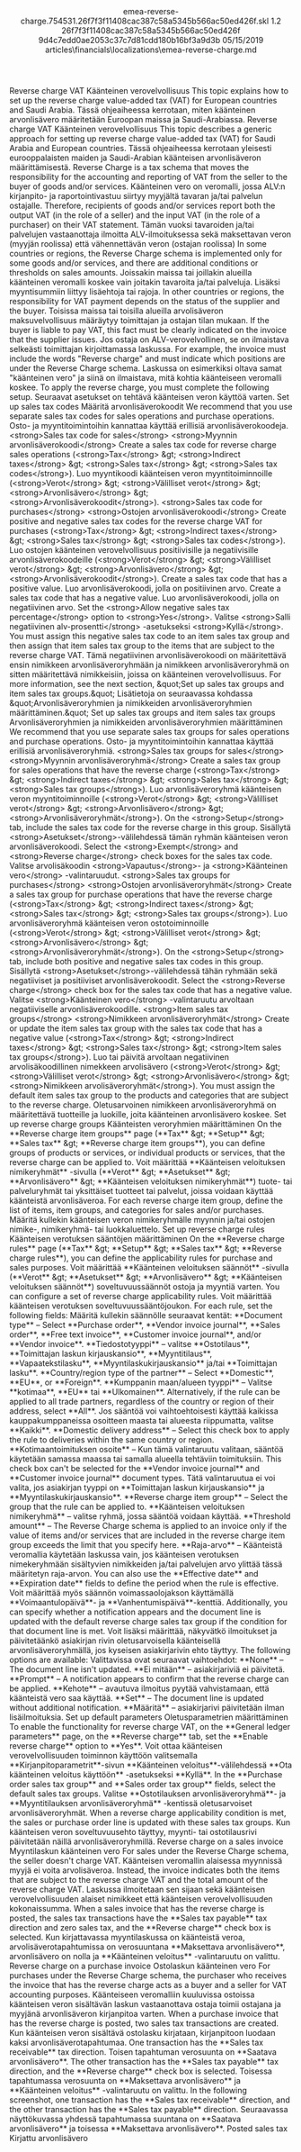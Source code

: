 <?xml version="1.0" encoding="UTF-8"?>
<xliff xmlns:logoport="urn:logoport:xliffeditor:xliff-extras:1.0" xmlns:xsi="http://www.w3.org/2001/XMLSchema-instance" xmlns="urn:oasis:names:tc:xliff:document:1.2" xmlns:xliffext="urn:microsoft:content:schema:xliffextensions" version="1.2" xsi:schemaLocation="urn:oasis:names:tc:xliff:document:1.2 xliff-core-1.2-transitional.xsd">
  <file datatype="xml" source-language="en-US" original="emea-reverse-charge.md" target-language="fi-FI">
    <header>
      <tool tool-company="Microsoft" tool-version="1.0-7889195" tool-name="mdxliff" tool-id="mdxliff"/>
      <xliffext:skl_file_name>emea-reverse-charge.754531.26f7f3f11408cac387c58a5345b566ac50ed426f.skl</xliffext:skl_file_name>
      <xliffext:version>1.2</xliffext:version>
      <xliffext:ms.openlocfilehash>26f7f3f11408cac387c58a5345b566ac50ed426f</xliffext:ms.openlocfilehash>
      <xliffext:ms.sourcegitcommit>9d4c7edd0ae2053c37c7d81cdd180b16bf3a9d3b</xliffext:ms.sourcegitcommit>
      <xliffext:ms.lasthandoff>05/15/2019</xliffext:ms.lasthandoff>
      <xliffext:ms.openlocfilepath>articles\financials\localizations\emea-reverse-charge.md</xliffext:ms.openlocfilepath>
    </header>
    <body>
      <group extype="content" id="content">
        <trans-unit xml:space="preserve" translate="yes" id="101" restype="x-metadata">
          <source>Reverse charge VAT</source>
        <target logoport:matchpercent="101" state="translated" state-qualifier="leveraged-tm">Käänteinen verovelvollisuus</target></trans-unit>
        <trans-unit xml:space="preserve" translate="yes" id="102" restype="x-metadata">
          <source>This topic explains how to set up the reverse charge value-added tax (VAT) for European countries and Saudi Arabia.</source>
        <target logoport:matchpercent="101" state="translated" state-qualifier="leveraged-tm">Tässä ohjeaiheessa kerrotaan, miten käänteinen arvonlisävero määritetään Euroopan maissa ja Saudi-Arabiassa.</target></trans-unit>
        <trans-unit xml:space="preserve" translate="yes" id="103">
          <source>Reverse charge VAT</source>
        <target logoport:matchpercent="101" state="translated" state-qualifier="leveraged-tm">Käänteinen verovelvollisuus</target></trans-unit>
        <trans-unit xml:space="preserve" translate="yes" id="104">
          <source>This topic describes a generic approach for setting up reverse charge value-added tax (VAT) for Saudi Arabia and European countries.</source>
        <target logoport:matchpercent="101" state="translated" state-qualifier="leveraged-tm">Tässä ohjeaiheessa kerrotaan yleisesti eurooppalaisten maiden ja Saudi-Arabian käänteisen arvonlisäveron määrittämisestä.</target></trans-unit>
        <trans-unit xml:space="preserve" translate="yes" id="105">
          <source>Reverse Charge is a tax schema that moves the responsibility for the accounting and reporting of VAT from the seller to the buyer of goods and/or services.</source>
        <target logoport:matchpercent="101" state="translated" state-qualifier="leveraged-tm">Käänteinen vero on veromalli, jossa ALV:n kirjanpito- ja raportointivastuu siirtyy myyjältä tavaran ja/tai palvelun ostajalle.</target></trans-unit>
        <trans-unit xml:space="preserve" translate="yes" id="106">
          <source>Therefore, recipients of goods and/or services report both the output VAT (in the role of a seller) and the input VAT (in the role of a purchaser) on their VAT statement.</source>
        <target logoport:matchpercent="101" state="translated" state-qualifier="leveraged-tm">Tämän vuoksi tavaroiden ja/tai palvelujen vastaanottaja ilmoitta ALV-ilmoituksessa sekä maksettavan veron (myyjän roolissa) että vähennettävän veron (ostajan roolissa)</target></trans-unit>
        <trans-unit xml:space="preserve" translate="yes" id="107">
          <source>In some countries or regions, the Reverse Charge schema is implemented only for some goods and/or services, and there are additional conditions or thresholds on sales amounts.</source>
        <target logoport:matchpercent="101" state="translated" state-qualifier="leveraged-tm">Joissakin maissa tai joillakin alueilla käänteinen veromalli koskee vain joitakin tavaroita ja/tai palveluja. Lisäksi myyntisummiin liittyy lisäehtoja tai rajoja.</target></trans-unit>
        <trans-unit xml:space="preserve" translate="yes" id="108">
          <source>In other countries or regions, the responsibility for VAT payment depends on the status of the supplier and the buyer.</source>
        <target logoport:matchpercent="101" state="translated" state-qualifier="leveraged-tm">Toisissa maissa tai toisilla alueilla arvolisäveron maksuvelvollisuus määräytyy toimittajan ja ostajan tilan mukaan.</target></trans-unit>
        <trans-unit xml:space="preserve" translate="yes" id="109">
          <source>If the buyer is liable to pay VAT, this fact must be clearly indicated on the invoice that the supplier issues.</source>
        <target logoport:matchpercent="101" state="translated" state-qualifier="leveraged-tm">Jos ostaja on ALV-verovelvollinen, se on ilmaistava selkeästi toimittajan kirjoittamassa laskussa.</target></trans-unit>
        <trans-unit xml:space="preserve" translate="yes" id="110">
          <source>For example, the invoice must include the words "Reverse charge" and must indicate which positions are under the Reverse Charge schema.</source>
        <target logoport:matchpercent="101" state="translated" state-qualifier="leveraged-tm">Laskussa on esimerkiksi oltava samat "käänteinen vero" ja siinä on ilmaistava, mitä kohtia käänteiseen veromalli koskee.</target></trans-unit>
        <trans-unit xml:space="preserve" translate="yes" id="111">
          <source>To apply the reverse charge, you must complete the following setup.</source>
        <target logoport:matchpercent="101" state="translated" state-qualifier="leveraged-tm">Seuraavat asetukset on tehtävä käänteisen veron käyttöä varten.</target></trans-unit>
        <trans-unit xml:space="preserve" translate="yes" id="112">
          <source>Set up sales tax codes</source>
        <target logoport:matchpercent="101" state="translated" state-qualifier="leveraged-tm">Määritä arvonlisäverokoodit</target></trans-unit>
        <trans-unit xml:space="preserve" translate="yes" id="113">
          <source>We recommend that you use separate sales tax codes for sales operations and purchase operations.</source>
        <target logoport:matchpercent="101" state="translated" state-qualifier="leveraged-tm">Osto- ja myyntitoimintoihin kannattaa käyttää erillisiä arvonlisäverokoodeja.</target></trans-unit>
        <trans-unit xml:space="preserve" translate="yes" id="114">
          <source><bpt id="p1">&lt;strong&gt;</bpt>Sales tax code for sales<ept id="p1">&lt;/strong&gt;</ept></source>
        <target logoport:matchpercent="101" state="translated" state-qualifier="leveraged-tm"><bpt id="p1">&lt;strong&gt;</bpt>Myynnin arvonlisäverokoodi<ept id="p1">&lt;/strong&gt;</ept></target></trans-unit>
        <trans-unit xml:space="preserve" translate="yes" id="115">
          <source>Create a sales tax code for reverse charge sales operations (<bpt id="p1">&lt;strong&gt;</bpt>Tax<ept id="p1">&lt;/strong&gt;</ept> <ph id="ph1">&amp;gt;</ph> <bpt id="p2">&lt;strong&gt;</bpt>Indirect taxes<ept id="p2">&lt;/strong&gt;</ept> <ph id="ph2">&amp;gt;</ph> <bpt id="p3">&lt;strong&gt;</bpt>Sales tax<ept id="p3">&lt;/strong&gt;</ept> <ph id="ph3">&amp;gt;</ph> <bpt id="p4">&lt;strong&gt;</bpt>Sales tax codes<ept id="p4">&lt;/strong&gt;</ept>).</source>
        <target logoport:matchpercent="101" state="translated" state-qualifier="leveraged-tm">Luo myyntikoodi käänteisen veron myyntitoiminnoille (<bpt id="p1">&lt;strong&gt;</bpt>Verot<ept id="p1">&lt;/strong&gt;</ept> <ph id="ph1">&amp;gt;</ph> <bpt id="p2">&lt;strong&gt;</bpt>Välilliset verot<ept id="p2">&lt;/strong&gt;</ept> <ph id="ph2">&amp;gt;</ph> <bpt id="p3">&lt;strong&gt;</bpt>Arvonlisävero<ept id="p3">&lt;/strong&gt;</ept> <ph id="ph3">&amp;gt;</ph> <bpt id="p4">&lt;strong&gt;</bpt>Arvonlisäverokoodit<ept id="p4">&lt;/strong&gt;</ept>).</target></trans-unit>
        <trans-unit xml:space="preserve" translate="yes" id="116">
          <source><bpt id="p1">&lt;strong&gt;</bpt>Sales tax code for purchases<ept id="p1">&lt;/strong&gt;</ept></source>
        <target logoport:matchpercent="101" state="translated" state-qualifier="leveraged-tm"><bpt id="p1">&lt;strong&gt;</bpt>Ostojen arvonlisäverokoodi<ept id="p1">&lt;/strong&gt;</ept></target></trans-unit>
        <trans-unit xml:space="preserve" translate="yes" id="117">
          <source>Create positive and negative sales tax codes for the reverse charge VAT for purchases (<bpt id="p1">&lt;strong&gt;</bpt>Tax<ept id="p1">&lt;/strong&gt;</ept> <ph id="ph1">&amp;gt;</ph> <bpt id="p2">&lt;strong&gt;</bpt>Indirect taxes<ept id="p2">&lt;/strong&gt;</ept> <ph id="ph2">&amp;gt;</ph> <bpt id="p3">&lt;strong&gt;</bpt>Sales tax<ept id="p3">&lt;/strong&gt;</ept> <ph id="ph3">&amp;gt;</ph> <bpt id="p4">&lt;strong&gt;</bpt>Sales tax codes<ept id="p4">&lt;/strong&gt;</ept>).</source>
        <target logoport:matchpercent="101" state="translated" state-qualifier="leveraged-tm">Luo ostojen käänteinen verovelvollisuus positiivisille ja negatiivisille arvonlisäverokoodeille (<bpt id="p1">&lt;strong&gt;</bpt>Verot<ept id="p1">&lt;/strong&gt;</ept> <ph id="ph1">&amp;gt;</ph> <bpt id="p2">&lt;strong&gt;</bpt>Välilliset verot<ept id="p2">&lt;/strong&gt;</ept> <ph id="ph2">&amp;gt;</ph> <bpt id="p3">&lt;strong&gt;</bpt>Arvonlisävero<ept id="p3">&lt;/strong&gt;</ept> <ph id="ph3">&amp;gt;</ph> <bpt id="p4">&lt;strong&gt;</bpt>Arvonlisäverokoodit<ept id="p4">&lt;/strong&gt;</ept>).</target></trans-unit>
        <trans-unit xml:space="preserve" translate="yes" id="118">
          <source>Create a sales tax code that has a positive value.</source>
        <target logoport:matchpercent="101" state="translated" state-qualifier="leveraged-tm">Luo arvonlisäverokoodi, jolla on positiivinen arvo.</target></trans-unit>
        <trans-unit xml:space="preserve" translate="yes" id="119">
          <source>Create a sales tax code that has a negative value.</source>
        <target logoport:matchpercent="101" state="translated" state-qualifier="leveraged-tm">Luo arvonlisäverokoodi, jolla on negatiivinen arvo.</target></trans-unit>
        <trans-unit xml:space="preserve" translate="yes" id="120">
          <source>Set the <bpt id="p1">&lt;strong&gt;</bpt>Allow negative sales tax percentage<ept id="p1">&lt;/strong&gt;</ept> option to <bpt id="p2">&lt;strong&gt;</bpt>Yes<ept id="p2">&lt;/strong&gt;</ept>.</source>
        <target logoport:matchpercent="101" state="translated" state-qualifier="leveraged-tm">Valitse <bpt id="p1">&lt;strong&gt;</bpt>Salli negatiivinen alv-prosentti<ept id="p1">&lt;/strong&gt;</ept> -asetukseksi <bpt id="p2">&lt;strong&gt;</bpt>Kyllä<ept id="p2">&lt;/strong&gt;</ept>.</target></trans-unit>
        <trans-unit xml:space="preserve" translate="yes" id="121">
          <source>You must assign this negative sales tax code to an item sales tax group and then assign that item sales tax group to the items that are subject to the reverse charge VAT.</source>
        <target logoport:matchpercent="101" state="translated" state-qualifier="leveraged-tm">Tämä negatiivinen arvonlisäverokoodi on määritettävä ensin nimikkeen arvonlisäveroryhmään ja nimikkeen arvonlisäveroryhmä on sitten määritettävä nimikkeisiin, joissa on käänteinen verovelvollisuus.</target></trans-unit>
        <trans-unit xml:space="preserve" translate="yes" id="122">
          <source>For more information, see the next section, <ph id="ph1">&amp;quot;</ph>Set up sales tax groups and item sales tax groups.<ph id="ph2">&amp;quot;</ph></source>
        <target logoport:matchpercent="0" state="translated">Lisätietoja on seuraavassa kohdassa <ph id="ph1">&amp;quot;</ph>Arvonlisäveroryhmien ja nimikkeiden arvonlisäveroryhmien määrittäminen.<ph id="ph2">&amp;quot;</ph></target></trans-unit>
        <trans-unit xml:space="preserve" translate="yes" id="123">
          <source>Set up sales tax groups and item sales tax groups</source>
        <target logoport:matchpercent="101" state="translated" state-qualifier="leveraged-tm">Arvonlisäveroryhmien ja nimikkeiden arvonlisäveroryhmien määrittäminen</target></trans-unit>
        <trans-unit xml:space="preserve" translate="yes" id="124">
          <source>We recommend that you use separate sales tax groups for sales operations and purchase operations.</source>
        <target logoport:matchpercent="101" state="translated" state-qualifier="leveraged-tm">Osto- ja myyntitoimintoihin kannattaa käyttää erillisiä arvonlisäveroryhmiä.</target></trans-unit>
        <trans-unit xml:space="preserve" translate="yes" id="125">
          <source><bpt id="p1">&lt;strong&gt;</bpt>Sales tax groups for sales<ept id="p1">&lt;/strong&gt;</ept></source>
        <target logoport:matchpercent="101" state="translated" state-qualifier="leveraged-tm"><bpt id="p1">&lt;strong&gt;</bpt>Myynnin arvonlisäveroryhmä<ept id="p1">&lt;/strong&gt;</ept></target></trans-unit>
        <trans-unit xml:space="preserve" translate="yes" id="126">
          <source>Create a sales tax group for sales operations that have the reverse charge (<bpt id="p1">&lt;strong&gt;</bpt>Tax<ept id="p1">&lt;/strong&gt;</ept> <ph id="ph1">&amp;gt;</ph> <bpt id="p2">&lt;strong&gt;</bpt>Indirect taxes<ept id="p2">&lt;/strong&gt;</ept> <ph id="ph2">&amp;gt;</ph> <bpt id="p3">&lt;strong&gt;</bpt>Sales tax<ept id="p3">&lt;/strong&gt;</ept> <ph id="ph3">&amp;gt;</ph> <bpt id="p4">&lt;strong&gt;</bpt>Sales tax groups<ept id="p4">&lt;/strong&gt;</ept>).</source>
        <target logoport:matchpercent="101" state="translated" state-qualifier="leveraged-tm">Luo arvonlisäveroryhmä käänteisen veron myyntitoiminnoille (<bpt id="p1">&lt;strong&gt;</bpt>Verot<ept id="p1">&lt;/strong&gt;</ept> <ph id="ph1">&amp;gt;</ph> <bpt id="p2">&lt;strong&gt;</bpt>Välilliset verot<ept id="p2">&lt;/strong&gt;</ept> <ph id="ph2">&amp;gt;</ph> <bpt id="p3">&lt;strong&gt;</bpt>Arvonlisävero<ept id="p3">&lt;/strong&gt;</ept> <ph id="ph3">&amp;gt;</ph> <bpt id="p4">&lt;strong&gt;</bpt>Arvonlisäveroryhmät<ept id="p4">&lt;/strong&gt;</ept>).</target></trans-unit>
        <trans-unit xml:space="preserve" translate="yes" id="127">
          <source>On the <bpt id="p1">&lt;strong&gt;</bpt>Setup<ept id="p1">&lt;/strong&gt;</ept> tab, include the sales tax code for the reverse charge in this group.</source>
        <target logoport:matchpercent="101" state="translated" state-qualifier="leveraged-tm">Sisällytä <bpt id="p1">&lt;strong&gt;</bpt>Asetukset<ept id="p1">&lt;/strong&gt;</ept>-välilehdessä tämän ryhmän käänteisen veron arvonlisäverokoodi.</target></trans-unit>
        <trans-unit xml:space="preserve" translate="yes" id="128">
          <source>Select the <bpt id="p1">&lt;strong&gt;</bpt>Exempt<ept id="p1">&lt;/strong&gt;</ept> and <bpt id="p2">&lt;strong&gt;</bpt>Reverse charge<ept id="p2">&lt;/strong&gt;</ept> check boxes for the sales tax code.</source>
        <target logoport:matchpercent="101" state="translated" state-qualifier="leveraged-tm">Valitse arvolisäkoodin <bpt id="p1">&lt;strong&gt;</bpt>Vapautus<ept id="p1">&lt;/strong&gt;</ept>- ja <bpt id="p2">&lt;strong&gt;</bpt>Käänteinen vero<ept id="p2">&lt;/strong&gt;</ept> -valintaruudut.</target></trans-unit>
        <trans-unit xml:space="preserve" translate="yes" id="129">
          <source><bpt id="p1">&lt;strong&gt;</bpt>Sales tax groups for purchases<ept id="p1">&lt;/strong&gt;</ept></source>
        <target logoport:matchpercent="101" state="translated" state-qualifier="leveraged-tm"><bpt id="p1">&lt;strong&gt;</bpt>Ostojen arvonlisäveroryhmät<ept id="p1">&lt;/strong&gt;</ept></target></trans-unit>
        <trans-unit xml:space="preserve" translate="yes" id="130">
          <source>Create a sales tax group for purchase operations that have the reverse charge (<bpt id="p1">&lt;strong&gt;</bpt>Tax<ept id="p1">&lt;/strong&gt;</ept> <ph id="ph1">&amp;gt;</ph> <bpt id="p2">&lt;strong&gt;</bpt>Indirect taxes<ept id="p2">&lt;/strong&gt;</ept> <ph id="ph2">&amp;gt;</ph> <bpt id="p3">&lt;strong&gt;</bpt>Sales tax<ept id="p3">&lt;/strong&gt;</ept> <ph id="ph3">&amp;gt;</ph> <bpt id="p4">&lt;strong&gt;</bpt>Sales tax groups<ept id="p4">&lt;/strong&gt;</ept>).</source>
        <target logoport:matchpercent="101" state="translated" state-qualifier="leveraged-tm">Luo arvonlisäveroryhmä käänteisen veron ostotoiminnoille (<bpt id="p1">&lt;strong&gt;</bpt>Verot<ept id="p1">&lt;/strong&gt;</ept> <ph id="ph1">&amp;gt;</ph> <bpt id="p2">&lt;strong&gt;</bpt>Välilliset verot<ept id="p2">&lt;/strong&gt;</ept> <ph id="ph2">&amp;gt;</ph> <bpt id="p3">&lt;strong&gt;</bpt>Arvonlisävero<ept id="p3">&lt;/strong&gt;</ept> <ph id="ph3">&amp;gt;</ph> <bpt id="p4">&lt;strong&gt;</bpt>Arvonlisäveroryhmät<ept id="p4">&lt;/strong&gt;</ept>).</target></trans-unit>
        <trans-unit xml:space="preserve" translate="yes" id="131">
          <source>On the <bpt id="p1">&lt;strong&gt;</bpt>Setup<ept id="p1">&lt;/strong&gt;</ept> tab, include both positive and negative sales tax codes in this group.</source>
        <target logoport:matchpercent="101" state="translated" state-qualifier="leveraged-tm">Sisällytä <bpt id="p1">&lt;strong&gt;</bpt>Asetukset<ept id="p1">&lt;/strong&gt;</ept>-välilehdessä tähän ryhmään sekä negatiiviset ja positiiviset arvonlisäverokoodit.</target></trans-unit>
        <trans-unit xml:space="preserve" translate="yes" id="132">
          <source>Select the <bpt id="p1">&lt;strong&gt;</bpt>Reverse charge<ept id="p1">&lt;/strong&gt;</ept> check box for the sales tax code that has a negative value.</source>
        <target logoport:matchpercent="101" state="translated" state-qualifier="leveraged-tm">Valitse <bpt id="p1">&lt;strong&gt;</bpt>Käänteinen vero<ept id="p1">&lt;/strong&gt;</ept> -valintaruutu arvoltaan negatiiviselle arvonlisäverokoodille.</target></trans-unit>
        <trans-unit xml:space="preserve" translate="yes" id="133">
          <source><bpt id="p1">&lt;strong&gt;</bpt>Item sales tax groups<ept id="p1">&lt;/strong&gt;</ept></source>
        <target logoport:matchpercent="101" state="translated" state-qualifier="leveraged-tm"><bpt id="p1">&lt;strong&gt;</bpt>Nimikkeen arvonlisäveroryhmät<ept id="p1">&lt;/strong&gt;</ept></target></trans-unit>
        <trans-unit xml:space="preserve" translate="yes" id="134">
          <source>Create or update the item sales tax group with the sales tax code that has a negative value (<bpt id="p1">&lt;strong&gt;</bpt>Tax<ept id="p1">&lt;/strong&gt;</ept> <ph id="ph1">&amp;gt;</ph> <bpt id="p2">&lt;strong&gt;</bpt>Indirect taxes<ept id="p2">&lt;/strong&gt;</ept> <ph id="ph2">&amp;gt;</ph> <bpt id="p3">&lt;strong&gt;</bpt>Sales tax<ept id="p3">&lt;/strong&gt;</ept> <ph id="ph3">&amp;gt;</ph> <bpt id="p4">&lt;strong&gt;</bpt>Item sales tax groups<ept id="p4">&lt;/strong&gt;</ept>).</source>
        <target logoport:matchpercent="101" state="translated" state-qualifier="leveraged-tm">Luo tai päivitä arvoltaan negatiivinen arvolisäkoodillinen nimekkeen arvolisävero (<bpt id="p1">&lt;strong&gt;</bpt>Verot<ept id="p1">&lt;/strong&gt;</ept> <ph id="ph1">&amp;gt;</ph> <bpt id="p2">&lt;strong&gt;</bpt>Välilliset verot<ept id="p2">&lt;/strong&gt;</ept> <ph id="ph2">&amp;gt;</ph> <bpt id="p3">&lt;strong&gt;</bpt>Arvonlisävero<ept id="p3">&lt;/strong&gt;</ept> <ph id="ph3">&amp;gt;</ph> <bpt id="p4">&lt;strong&gt;</bpt>Nimikkeen arvolisäveroryhmät<ept id="p4">&lt;/strong&gt;</ept>).</target></trans-unit>
        <trans-unit xml:space="preserve" translate="yes" id="135">
          <source>You must assign the default item sales tax group to the products and categories that are subject to the reverse charge.</source>
        <target logoport:matchpercent="101" state="translated" state-qualifier="leveraged-tm">Oletusarvoinen nimikkeen arvonlisäveroryhmä on määritettävä tuotteille ja luokille, joita käänteinen arvonlisävero koskee.</target></trans-unit>
        <trans-unit xml:space="preserve" translate="yes" id="136">
          <source>Set up reverse charge groups</source>
        <target logoport:matchpercent="101" state="translated" state-qualifier="leveraged-tm">Käänteisten veroryhmien määrittäminen</target></trans-unit>
        <trans-unit xml:space="preserve" translate="yes" id="137">
          <source>On the <bpt id="p1">**</bpt>Reverse charge item groups<ept id="p1">**</ept> page (<bpt id="p2">**</bpt>Tax<ept id="p2">**</ept> <ph id="ph1">&amp;gt;</ph> <bpt id="p3">**</bpt>Setup<ept id="p3">**</ept> <ph id="ph2">&amp;gt;</ph> <bpt id="p4">**</bpt>Sales tax<ept id="p4">**</ept> <ph id="ph3">&amp;gt;</ph> <bpt id="p5">**</bpt>Reverse charge item groups<ept id="p5">**</ept>), you can define groups of products or services, or individual products or services, that the reverse charge can be applied to.</source>
        <target logoport:matchpercent="101" state="translated" state-qualifier="leveraged-tm">Voit määrittää <bpt id="p1">**</bpt>Käänteisen veloituksen nimikeryhmät<ept id="p1">**</ept> -sivulla (<bpt id="p2">**</bpt>Verot<ept id="p2">**</ept> <ph id="ph1">&amp;gt;</ph> <bpt id="p3">**</bpt>Asetukset<ept id="p3">**</ept> <ph id="ph2">&amp;gt;</ph> <bpt id="p4">**</bpt>Arvonlisävero<ept id="p4">**</ept> <ph id="ph3">&amp;gt;</ph> <bpt id="p5">**</bpt>Käänteisen veloituksen nimikeryhmät<ept id="p5">**</ept>) tuote- tai palveluryhmät tai yksittäiset tuotteet tai palvelut, joissa voidaan käyttää käänteistä arvonlisäveroa.</target></trans-unit>
        <trans-unit xml:space="preserve" translate="yes" id="138">
          <source>For each reverse charge item group, define the list of items, item groups, and categories for sales and/or purchases.</source>
        <target logoport:matchpercent="101" state="translated" state-qualifier="leveraged-tm">Määritä kullekin käänteisen veron nimikeryhmälle myynnin ja/tai ostojen nimike-, nimikeryhmä- tai luokkaluettelo.</target></trans-unit>
        <trans-unit xml:space="preserve" translate="yes" id="139">
          <source>Set up reverse charge rules</source>
        <target logoport:matchpercent="101" state="translated" state-qualifier="leveraged-tm">Käänteisen verotuksen sääntöjen määrittäminen</target></trans-unit>
        <trans-unit xml:space="preserve" translate="yes" id="140">
          <source>On the <bpt id="p1">**</bpt>Reverse charge rules<ept id="p1">**</ept> page (<bpt id="p2">**</bpt>Tax<ept id="p2">**</ept> <ph id="ph1">&amp;gt;</ph> <bpt id="p3">**</bpt>Setup<ept id="p3">**</ept> <ph id="ph2">&amp;gt;</ph> <bpt id="p4">**</bpt>Sales tax<ept id="p4">**</ept> <ph id="ph3">&amp;gt;</ph> <bpt id="p5">**</bpt>Reverse charge rules<ept id="p5">**</ept>), you can define the applicability rules for purchase and sales purposes.</source>
        <target logoport:matchpercent="101" state="translated" state-qualifier="leveraged-tm">Voit määrittää <bpt id="p1">**</bpt>Käänteinen veloituksen säännöt<ept id="p1">**</ept> -sivulla (<bpt id="p2">**</bpt>Verot<ept id="p2">**</ept> <ph id="ph1">&amp;gt;</ph> <bpt id="p3">**</bpt>Asetukset<ept id="p3">**</ept> <ph id="ph2">&amp;gt;</ph> <bpt id="p4">**</bpt>Arvonlisävero<ept id="p4">**</ept> <ph id="ph3">&amp;gt;</ph> <bpt id="p5">**</bpt>Käänteisen veloituksen säännöt<ept id="p5">**</ept>) soveltuvuussäännöt ostoja ja myyntiä varten.</target></trans-unit>
        <trans-unit xml:space="preserve" translate="yes" id="141">
          <source>You can configure a set of reverse charge applicability rules.</source>
        <target logoport:matchpercent="101" state="translated" state-qualifier="leveraged-tm">Voit määrittää käänteisen verotuksen soveltuvuussääntöjoukon.</target></trans-unit>
        <trans-unit xml:space="preserve" translate="yes" id="142">
          <source>For each rule, set the following fields:</source>
        <target logoport:matchpercent="101" state="translated" state-qualifier="leveraged-tm">Määritä kullekin säännölle seuraavat kentät:</target></trans-unit>
        <trans-unit xml:space="preserve" translate="yes" id="143">
          <source><bpt id="p1">**</bpt>Document type<ept id="p1">**</ept> – Select <bpt id="p2">**</bpt>Purchase order<ept id="p2">**</ept>, <bpt id="p3">**</bpt>Vendor invoice journal<ept id="p3">**</ept>, <bpt id="p4">**</bpt>Sales order<ept id="p4">**</ept>, <bpt id="p5">**</bpt>Free text invoice<ept id="p5">**</ept>, <bpt id="p6">**</bpt>Customer invoice journal<ept id="p6">**</ept>, and/or <bpt id="p7">**</bpt>Vendor invoice<ept id="p7">**</ept>.</source>
        <target logoport:matchpercent="101" state="translated" state-qualifier="leveraged-tm"><bpt id="p1">**</bpt>Tiedostotyyppi<ept id="p1">**</ept> – valitse <bpt id="p2">**</bpt>Ostotilaus<ept id="p2">**</ept>, <bpt id="p3">**</bpt>Toimittajan laskun kirjauskansio<ept id="p3">**</ept>, <bpt id="p4">**</bpt>Myyntitilaus<ept id="p4">**</ept>, <bpt id="p5">**</bpt>Vapaatekstilasku<ept id="p5">**</ept>, <bpt id="p6">**</bpt>Myyntilaskukirjauskansio<ept id="p6">**</ept> ja/tai <bpt id="p7">**</bpt>Toimittajan lasku<ept id="p7">**</ept>.</target></trans-unit>
        <trans-unit xml:space="preserve" translate="yes" id="144">
          <source><bpt id="p1">**</bpt>Country/region type of the partner<ept id="p1">**</ept> – Select <bpt id="p2">**</bpt>Domestic<ept id="p2">**</ept>, <bpt id="p3">**</bpt>EU<ept id="p3">**</ept>, or <bpt id="p4">**</bpt>Foreign<ept id="p4">**</ept>.</source>
        <target logoport:matchpercent="101" state="translated" state-qualifier="leveraged-tm"><bpt id="p1">**</bpt>Kumppanin maan/alueen tyyppi<ept id="p1">**</ept> – Valitse <bpt id="p2">**</bpt>kotimaa<ept id="p2">**</ept>, <bpt id="p3">**</bpt>EU<ept id="p3">**</ept> tai <bpt id="p4">**</bpt>Ulkomainen<ept id="p4">**</ept>.</target></trans-unit>
        <trans-unit xml:space="preserve" translate="yes" id="145">
          <source>Alternatively, if the rule can be applied to all trade partners, regardless of the country or region of their address, select <bpt id="p1">**</bpt>All<ept id="p1">**</ept>.</source>
        <target logoport:matchpercent="101" state="translated" state-qualifier="leveraged-tm">Jos sääntöä voi vaihtoehtoisesti käyttää kaikissa kauppakumppaneissa osoitteen maasta tai alueesta riippumatta, valitse <bpt id="p1">**</bpt>Kaikki<ept id="p1">**</ept>.</target></trans-unit>
        <trans-unit xml:space="preserve" translate="yes" id="146">
          <source><bpt id="p1">**</bpt>Domestic delivery address<ept id="p1">**</ept> – Select this check box to apply the rule to deliveries within the same country or region.</source>
        <target logoport:matchpercent="101" state="translated" state-qualifier="leveraged-tm"><bpt id="p1">**</bpt>Kotimaantoimituksen osoite<ept id="p1">**</ept> – Kun tämä valintaruutu valitaan, sääntöä käytetään samassa maassa tai samalla alueella tehtäviin toimituksiin.</target></trans-unit>
        <trans-unit xml:space="preserve" translate="yes" id="147">
          <source>This check box can't be selected for the <bpt id="p1">**</bpt>Vendor invoice journal<ept id="p1">**</ept> and <bpt id="p2">**</bpt>Customer invoice journal<ept id="p2">**</ept> document types.</source>
        <target logoport:matchpercent="101" state="translated" state-qualifier="leveraged-tm">Tätä valintaruutua ei voi valita, jos asiakirjan tyyppi on <bpt id="p1">**</bpt>Toimittajan laskun kirjauskansio<ept id="p1">**</ept> ja <bpt id="p2">**</bpt>Myyntilaskukirjauskansio<ept id="p2">**</ept>.</target></trans-unit>
        <trans-unit xml:space="preserve" translate="yes" id="148">
          <source><bpt id="p1">**</bpt>Reverse charge item group<ept id="p1">**</ept> – Select the group that the rule can be applied to.</source>
        <target logoport:matchpercent="101" state="translated" state-qualifier="leveraged-tm"><bpt id="p1">**</bpt>Käänteisen veloituksen nimikeryhmä<ept id="p1">**</ept> – valitse ryhmä, jossa sääntöä voidaan käyttää.</target></trans-unit>
        <trans-unit xml:space="preserve" translate="yes" id="149">
          <source><bpt id="p1">**</bpt>Threshold amount<ept id="p1">**</ept> – The Reverse Charge schema is applied to an invoice only if the value of items and/or services that are included in the reverse charge item group exceeds the limit that you specify here.</source>
        <target logoport:matchpercent="101" state="translated" state-qualifier="leveraged-tm"><bpt id="p1">**</bpt>Raja-arvo<ept id="p1">**</ept> – Käänteistä veromallia käytetään laskussa vain, jos käänteisen verotuksen nimekeryhmään sisältyvien nimikkeiden ja/tai palvelujen arvo ylittää tässä määritetyn raja-arvon.</target></trans-unit>
        <trans-unit xml:space="preserve" translate="yes" id="150">
          <source>You can also use the <bpt id="p1">**</bpt>Effective date<ept id="p1">**</ept> and <bpt id="p2">**</bpt>Expiration date<ept id="p2">**</ept> fields to define the period when the rule is effective.</source>
        <target logoport:matchpercent="101" state="translated" state-qualifier="leveraged-tm">Voit määrittää myös säännön voimassaolojakson käyttämällä <bpt id="p1">**</bpt>Voimaantulopäivä<ept id="p1">**</ept>- ja <bpt id="p2">**</bpt>Vanhentumispäivä<ept id="p2">**</ept>-kenttiä.</target></trans-unit>
        <trans-unit xml:space="preserve" translate="yes" id="151">
          <source>Additionally, you can specify whether a notification appears and the document line is updated with the default reverse charge sales tax group if the condition for that document line is met.</source>
        <target logoport:matchpercent="101" state="translated" state-qualifier="leveraged-tm">Voit lisäksi määrittää, näkyvätkö ilmoitukset ja päivitetäänkö asiakirjan rivin oletusarvoisella käänteisellä arvonlisäveroryhmällä, jos kyseisen asiakirjarivin ehto täyttyy.</target></trans-unit>
        <trans-unit xml:space="preserve" translate="yes" id="152">
          <source>The following options are available:</source>
        <target logoport:matchpercent="101" state="translated" state-qualifier="leveraged-tm">Valittavissa ovat seuraavat vaihtoehdot:</target></trans-unit>
        <trans-unit xml:space="preserve" translate="yes" id="153">
          <source><bpt id="p1">**</bpt>None<ept id="p1">**</ept> – The document line isn't updated.</source>
        <target logoport:matchpercent="101" state="translated" state-qualifier="leveraged-tm"><bpt id="p1">**</bpt>Ei mitään<ept id="p1">**</ept> – asiakirjariviä ei päivitetä.</target></trans-unit>
        <trans-unit xml:space="preserve" translate="yes" id="154">
          <source><bpt id="p1">**</bpt>Prompt<ept id="p1">**</ept> – A notification appears to confirm that the reverse charge can be applied.</source>
        <target logoport:matchpercent="101" state="translated" state-qualifier="leveraged-tm"><bpt id="p1">**</bpt>Kehote<ept id="p1">**</ept> – avautuva ilmoitus pyytää vahvistamaan, että käänteistä vero saa käyttää.</target></trans-unit>
        <trans-unit xml:space="preserve" translate="yes" id="155">
          <source><bpt id="p1">**</bpt>Set<ept id="p1">**</ept> – The document line is updated without additional notification.</source>
        <target logoport:matchpercent="101" state="translated" state-qualifier="leveraged-tm"><bpt id="p1">**</bpt>Määritä<ept id="p1">**</ept> – asiakirjarivi päivitetään ilman lisäilmoituksia.</target></trans-unit>
        <trans-unit xml:space="preserve" translate="yes" id="156">
          <source>Set up default parameters</source>
        <target logoport:matchpercent="101" state="translated" state-qualifier="leveraged-tm">Oletusparametrien määrittäminen</target></trans-unit>
        <trans-unit xml:space="preserve" translate="yes" id="157">
          <source>To enable the functionality for reverse charge VAT, on the <bpt id="p1">**</bpt>General ledger parameters<ept id="p1">**</ept> page, on the <bpt id="p2">**</bpt>Reverse charge<ept id="p2">**</ept> tab, set the <bpt id="p3">**</bpt>Enable reverse charge<ept id="p3">**</ept> option to <bpt id="p4">**</bpt>Yes<ept id="p4">**</ept>.</source>
        <target logoport:matchpercent="101" state="translated" state-qualifier="leveraged-tm">Voit ottaa käänteisen verovelvollisuuden toiminnon käyttöön valitsemalla <bpt id="p1">**</bpt>Kirjanpitoparametrit<ept id="p1">**</ept>-sivun <bpt id="p2">**</bpt>Käänteinen veloitus<ept id="p2">**</ept>-välilehdessä <bpt id="p3">**</bpt>Ota käänteinen veloitus käyttöön<ept id="p3">**</ept> -asetukseksi <bpt id="p4">**</bpt>Kyllä<ept id="p4">**</ept>.</target></trans-unit>
        <trans-unit xml:space="preserve" translate="yes" id="158">
          <source>In the <bpt id="p1">**</bpt>Purchase order sales tax group<ept id="p1">**</ept> and <bpt id="p2">**</bpt>Sales order tax group<ept id="p2">**</ept> fields, select the default sales tax groups.</source>
        <target logoport:matchpercent="101" state="translated" state-qualifier="leveraged-tm">Valitse <bpt id="p1">**</bpt>Ostotilauksen arvonlisäveroryhmä<ept id="p1">**</ept>- ja <bpt id="p2">**</bpt>Myyntitilauksen arvonlisäveroryhmä<ept id="p2">**</ept> -kentissä oletusarvoiset arvonlisäveroryhmät.</target></trans-unit>
        <trans-unit xml:space="preserve" translate="yes" id="159">
          <source>When a reverse charge applicability condition is met, the sales or purchase order line is updated with these sales tax groups.</source>
        <target logoport:matchpercent="101" state="translated" state-qualifier="leveraged-tm">Kun käänteisen veron soveltuvuusehto täyttyy, myynti- tai ostotilausrivi päivitetään näillä arvonlisäveroryhmillä.</target></trans-unit>
        <trans-unit xml:space="preserve" translate="yes" id="160">
          <source>Reverse charge on a sales invoice</source>
        <target logoport:matchpercent="101" state="translated" state-qualifier="leveraged-tm">Myyntilaskun käänteinen vero</target></trans-unit>
        <trans-unit xml:space="preserve" translate="yes" id="161">
          <source>For sales under the Reverse Charge schema, the seller doesn't charge VAT.</source>
        <target logoport:matchpercent="101" state="translated" state-qualifier="leveraged-tm">Käänteisen veromallin alaisessa myynnissä myyjä ei voita arvolisäveroa.</target></trans-unit>
        <trans-unit xml:space="preserve" translate="yes" id="162">
          <source>Instead, the invoice indicates both the items that are subject to the reverse charge VAT and the total amount of the reverse charge VAT.</source>
        <target logoport:matchpercent="101" state="translated" state-qualifier="leveraged-tm">Laskussa ilmoitetaan sen sijaan sekä käänteisen verovelvollisuuden alaiset nimikkeet että käänteisen verovelvollisuuden kokonaissumma.</target></trans-unit>
        <trans-unit xml:space="preserve" translate="yes" id="163">
          <source>When a sales invoice that has the reverse charge is posted, the sales tax transactions have the <bpt id="p1">**</bpt>Sales tax payable<ept id="p1">**</ept> tax direction and zero sales tax, and the <bpt id="p2">**</bpt>Reverse charge<ept id="p2">**</ept> check box is selected.</source>
        <target logoport:matchpercent="101" state="translated" state-qualifier="leveraged-tm">Kun kirjattavassa myyntilaskussa on käänteistä veroa, arvolisäverotapahtumissa on verosuuntana <bpt id="p1">**</bpt>Maksettava arvonlisävero<ept id="p1">**</ept>, arvonlisävero on nolla ja <bpt id="p2">**</bpt>Käänteinen veloitus<ept id="p2">**</ept> -valintaruutu on valittu.</target></trans-unit>
        <trans-unit xml:space="preserve" translate="yes" id="164">
          <source>Reverse charge on a purchase invoice</source>
        <target logoport:matchpercent="101" state="translated" state-qualifier="leveraged-tm">Ostolaskun käänteinen vero</target></trans-unit>
        <trans-unit xml:space="preserve" translate="yes" id="165">
          <source>For purchases under the Reverse Charge schema, the purchaser who receives the invoice that has the reverse charge acts as a buyer and a seller for VAT accounting purposes.</source>
        <target logoport:matchpercent="101" state="translated" state-qualifier="leveraged-tm">Käänteiseen veromalliin kuuluvissa ostoissa käänteisen veron sisältävän laskun vastaanottava ostaja toimii ostajana ja myyjänä arvonlisäveron kirjanpitoa varten.</target></trans-unit>
        <trans-unit xml:space="preserve" translate="yes" id="166">
          <source>When a purchase invoice that has the reverse charge is posted, two sales tax transactions are created.</source>
        <target logoport:matchpercent="101" state="translated" state-qualifier="leveraged-tm">Kun käänteisen veron sisältävä ostolasku kirjataan, kirjanpitoon luodaan kaksi arvonlisäverotapahtumaa.</target></trans-unit>
        <trans-unit xml:space="preserve" translate="yes" id="167">
          <source>One transaction has the <bpt id="p1">**</bpt>Sales tax receivable<ept id="p1">**</ept> tax direction.</source>
        <target logoport:matchpercent="101" state="translated" state-qualifier="leveraged-tm">Toisen tapahtuman verosuunta on <bpt id="p1">**</bpt>Saatava arvonlisävero<ept id="p1">**</ept>.</target></trans-unit>
        <trans-unit xml:space="preserve" translate="yes" id="168">
          <source>The other transaction has the <bpt id="p1">**</bpt>Sales tax payable<ept id="p1">**</ept> tax direction, and the <bpt id="p2">**</bpt>Reverse charge<ept id="p2">**</ept> check box is selected.</source>
        <target logoport:matchpercent="101" state="translated" state-qualifier="leveraged-tm">Toisessa tapahtumassa verosuunta on <bpt id="p1">**</bpt>Maksettava arvonlisävero<ept id="p1">**</ept> ja <bpt id="p2">**</bpt>Käänteinen veloitus<ept id="p2">**</ept> -valintaruutu on valittu.</target></trans-unit>
        <trans-unit xml:space="preserve" translate="yes" id="169">
          <source>In the following screenshot, one transaction has the <bpt id="p1">**</bpt>Sales tax receivable<ept id="p1">**</ept> direction, and the other transaction has the <bpt id="p2">**</bpt>Sales tax payable<ept id="p2">**</ept> direction.</source>
        <target logoport:matchpercent="101" state="translated" state-qualifier="leveraged-tm">Seuraavassa näyttökuvassa yhdessä tapahtumassa suuntana on <bpt id="p1">**</bpt>Saatava arvonlisävero<ept id="p1">**</ept> ja toisessa <bpt id="p2">**</bpt>Maksettava arvonlisävero<ept id="p2">**</ept>.</target></trans-unit>
        <trans-unit xml:space="preserve" translate="yes" id="170">
          <source>Posted sales tax</source>
        <target logoport:matchpercent="101" state="translated" state-qualifier="leveraged-tm">Kirjattu arvonlisävero</target></trans-unit>
      </group>
    </body>
  </file>
</xliff>